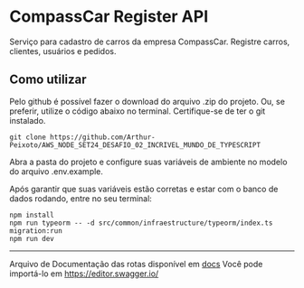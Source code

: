 # CompassCar Register API

Serviço para cadastro de carros da empresa CompassCar.
Registre carros, clientes, usuários e pedidos.


## Como utilizar
Pelo github é possível fazer o download do arquivo .zip do projeto. Ou, se preferir, utilize o código abaixo no terminal. Certifique-se de ter o git instalado.
```
git clone https://github.com/Arthur-Peixoto/AWS_NODE_SET24_DESAFIO_02_INCRIVEL_MUNDO_DE_TYPESCRIPT

```

Abra a pasta do projeto e configure suas variáveis de ambiente no modelo do arquivo .env.example.

Após garantir que suas variáveis estão corretas e estar com o banco de dados rodando, entre no seu terminal:

```
npm install
npm run typeorm -- -d src/common/infraestructure/typeorm/index.ts migration:run
npm run dev
```

*** 

Arquivo de Documentação das rotas disponível em [docs](./compasscar.yaml)
Você pode importá-lo em https://editor.swagger.io/
